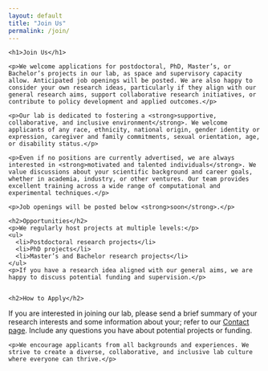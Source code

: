 ```yaml
---
layout: default
title: "Join Us"
permalink: /join/
---
```


<div class="container page-layout">

  <main class="page-main">

    <h1>Join Us</h1>

    <p>We welcome applications for postdoctoral, PhD, Master’s, or Bachelor’s projects in our lab, as space and supervisory capacity allow. Anticipated job openings will be posted. We are also happy to consider your own research ideas, particularly if they align with our general research aims, support collaborative research initiatives, or contribute to policy development and applied outcomes.</p>

    <p>Our lab is dedicated to fostering a <strong>supportive, collaborative, and inclusive environment</strong>. We welcome applicants of any race, ethnicity, national origin, gender identity or expression, caregiver and family commitments, sexual orientation, age, or disability status.</p>

    <p>Even if no positions are currently advertised, we are always interested in <strong>motivated and talented individuals</strong>. We value discussions about your scientific background and career goals, whether in academia, industry, or other ventures. Our team provides excellent training across a wide range of computational and experimental techniques.</p>

    <p>Job openings will be posted below <strong>soon</strong>.</p>

    <h2>Opportunities</h2>
    <p>We regularly host projects at multiple levels:</p>
    <ul>
      <li>Postdoctoral research projects</li>
      <li>PhD projects</li>
      <li>Master’s and Bachelor research projects</li>
    </ul>
    <p>If you have a research idea aligned with our general aims, we are happy to discuss potential funding and supervision.</p>


    <h2>How to Apply</h2>
<p>If you are interested in joining our lab, please send a brief summary of your research interests and some information about your; refer to our <a href="/contact/">Contact page</a>. Include any questions you have about potential projects or funding.</p>

    <p>We encourage applicants from all backgrounds and experiences. We strive to create a diverse, collaborative, and inclusive lab culture where everyone can thrive.</p>

  </main>
